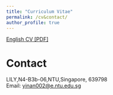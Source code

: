 ```yaml
---
title: "Curriculum Vitae"
permalink: /cv&contact/
author_profile: true
---
```


[English CV [PDF]](https://github.com/zhangynnancy/zhangynnancy.github.io/blob/master/files/cv/CV.pdf)


# Contact
LILY,N4-B3b-06,NTU,Singapore, 639798<br>
Email: yinan002@e.ntu.edu.sg
